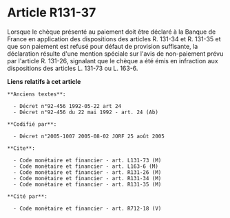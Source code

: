 # Article R131-37

Lorsque le chèque présenté au paiement doit être déclaré à la Banque de France en application des dispositions des articles
R. 131-34 et R. 131-35 et que son paiement est refusé pour défaut de provision suffisante, la déclaration résulte d'une
mention spéciale sur l'avis de non-paiement prévu par l'article R. 131-26, signalant que le chèque a été émis en infraction
aux dispositions des articles L. 131-73 ou L. 163-6.

**Liens relatifs à cet article**

	**Anciens textes**:

	  - Décret n°92-456 1992-05-22 art 24
	  - Décret n°92-456 du 22 mai 1992 - art. 24 (Ab)

	**Codifié par**:

	  - Décret n°2005-1007 2005-08-02 JORF 25 août 2005

	**Cite**:

	  - Code monétaire et financier - art. L131-73 (M)
	  - Code monétaire et financier - art. L163-6 (M)
	  - Code monétaire et financier - art. R131-26 (M)
	  - Code monétaire et financier - art. R131-34 (M)
	  - Code monétaire et financier - art. R131-35 (M)

	**Cité par**:

	  - Code monétaire et financier - art. R712-18 (V)
